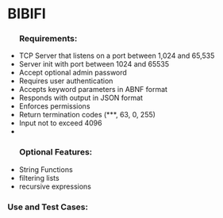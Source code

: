 <html !DOCTYPE="html" lang="en">
<head>
<title>BIBIFI</title>
</head>
<body>
<H1> BIBIFI </H1>

<UL><h3>Requirements:</h3>
  <li>TCP Server that listens on a port between 1,024 and 65,535</li>
  <li>Server init with port between 1024 and 65535</il>
  <li>Accept optional admin password</li>
  <li>Requires user authentication</li>
  <li>Accepts keyword parameters in ABNF format</li>
  <li>Responds with output in JSON format</li>
  <li>Enforces permissions</li>
  <li>Return termination codes (***, 63, 0, 255)</li>
  <li>Input not to exceed 4096</li>
  <li></li>

</UL>

<ul><h3>Optional Features:</h3>
  <li>String Functions</li>
  <li>filtering lists</li>
  <li>recursive expressions</li>
</ul>


<h3>Use and Test Cases:</h3>





</body>
</html>
